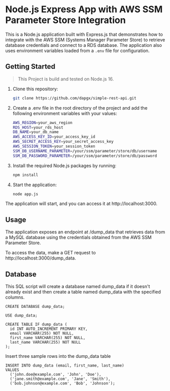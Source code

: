 # Node.js Express App with AWS SSM Parameter Store Integration

This is a Node.js application built with Express.js that demonstrates how to integrate with the AWS SSM (Systems Manager Parameter Store) to retrieve database credentials and connect to a RDS database. The application also uses environment variables loaded from a `.env` file for configuration.

## Getting Started

> This Project is build and tested on Node.js 16.

1. Clone this repository:

   ```bash
   git clone https://github.com/dapgx/simple-rest-api.git
   ```

2. Create a .env file in the root directory of the project and add the following environment variables with your values:

   ```bash
   AWS_REGION=your_aws_region
   RDS_HOST=your_rds_host
   DB_NAME=your_db_name
   AWS_ACCESS_KEY_ID=your_access_key_id
   AWS_SECRET_ACCESS_KEY=your_secret_access_key
   AWS_SESSION_TOKEN=your_session_token
   SSM_DB_USERNAME_PARAMETER=/your/ssm/parameter/store/db/username
   SSM_DB_PASSWORD_PARAMETER=/your/ssm/parameter/store/db/password
   ```

3. Install the required Node.js packages by running:

   ```bash
   npm install
   ```

4. Start the application:

   ```bash
   node app.js
   ```

The application will start, and you can access it at http://localhost:3000.

## Usage
The application exposes an endpoint at /dump_data that retrieves data from a MySQL database using the credentials obtained from the AWS SSM Parameter Store.

To access the data, make a GET request to http://localhost:3000/dump_data.

## Database

This SQL script will create a database named dump_data if it doesn't already exist and then create a table named dump_data with the specified columns.

```
CREATE DATABASE dump_data;

USE dump_data;

CREATE TABLE IF dump_data (
  id INT AUTO_INCREMENT PRIMARY KEY,
  email VARCHAR(255) NOT NULL,
  first_name VARCHAR(255) NOT NULL,
  last_name VARCHAR(255) NOT NULL
);
```

Insert three sample rows into the dump_data table

```
INSERT INTO dump_data (email, first_name, last_name)
VALUES
  ('john.doe@example.com', 'John', 'Doe'),
  ('jane.smith@example.com', 'Jane', 'Smith'),
  ('bob.johnson@example.com', 'Bob', 'Johnson');
```
